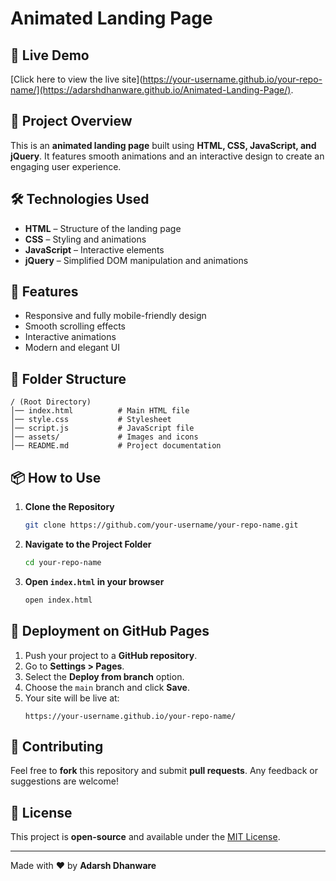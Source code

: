# Animated Landing Page

## 🚀 Live Demo
[Click here to view the live site](https://your-username.github.io/your-repo-name/](https://adarshdhanware.github.io/Animated-Landing-Page/).

## 📌 Project Overview
This is an **animated landing page** built using **HTML, CSS, JavaScript, and jQuery**. It features smooth animations and an interactive design to create an engaging user experience.

## 🛠️ Technologies Used
- **HTML** – Structure of the landing page
- **CSS** – Styling and animations
- **JavaScript** – Interactive elements
- **jQuery** – Simplified DOM manipulation and animations

## 🎨 Features
- Responsive and fully mobile-friendly design
- Smooth scrolling effects
- Interactive animations
- Modern and elegant UI

## 📂 Folder Structure
```
/ (Root Directory)
│── index.html          # Main HTML file
│── style.css           # Stylesheet
│── script.js           # JavaScript file
│── assets/             # Images and icons
│── README.md           # Project documentation
```

## 📦 How to Use
1. **Clone the Repository**
   ```sh
   git clone https://github.com/your-username/your-repo-name.git
   ```
2. **Navigate to the Project Folder**
   ```sh
   cd your-repo-name
   ```
3. **Open `index.html` in your browser**
   ```sh
   open index.html
   ```

## 🚀 Deployment on GitHub Pages
1. Push your project to a **GitHub repository**.
2. Go to **Settings > Pages**.
3. Select the **Deploy from branch** option.
4. Choose the `main` branch and click **Save**.
5. Your site will be live at:
   ```
   https://your-username.github.io/your-repo-name/
   ```

## 🤝 Contributing
Feel free to **fork** this repository and submit **pull requests**. Any feedback or suggestions are welcome!

## 📜 License
This project is **open-source** and available under the [MIT License](LICENSE).

---
Made with ❤️ by **Adarsh Dhanware**

